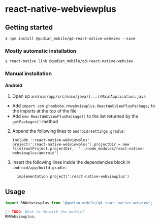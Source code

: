 
# react-native-webviewplus

## Getting started

`$ npm install @qudian_mobile/qd-react-native-webview --save`

### Mostly automatic installation

`$ react-native link @qudian_mobile/qd-react-native-webview`

### Manual installation


#### Android

1. Open up `android/app/src/main/java/[...]/MainApplication.java`
  - Add `import com.phoobobo.rnwebviewplus.ReactWebViewPlusPackage;` to the imports at the top of the file
  - Add `new ReactWebViewPlusPackage()` to the list returned by the `getPackages()` method
2. Append the following lines to `android/settings.gradle`:
  	```
  	include ':react-native-webviewplus'
  	project(':react-native-webviewplus').projectDir = new File(rootProject.projectDir, 	'../node_modules/react-native-webviewplus/android')
  	```
3. Insert the following lines inside the dependencies block in `android/app/build.gradle`:
  	```
      implementation project(':react-native-webviewplus')
  	```


## Usage
```javascript
import RNWebviewplus from '@qudian_mobile/qd-react-native-webview';

// TODO: What to do with the module?
RNWebviewplus;
```
  